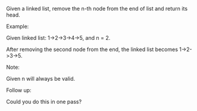 Given a linked list, remove the n-th node from the end of list and return its head.

Example:


Given linked list: 1-&gt;2-&gt;3-&gt;4-&gt;5, and n = 2.

After removing the second node from the end, the linked list becomes 1-&gt;2-&gt;3-&gt;5.


Note:

Given n will always be valid.

Follow up:

Could you do this in one pass?
